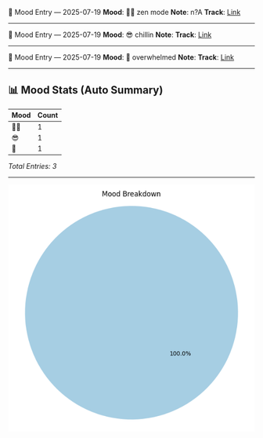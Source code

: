 🧠 Mood Entry — 2025-07-19
**Mood**: 🧘‍♂️ zen mode
**Note**: n?A
**Track**: [Link](https://music.apple.com/us/album/die-with-a-smile/1580118092?i=1580118094)

---

🧠 Mood Entry — 2025-07-19
**Mood**: 😎 chillin
**Note**: 
**Track**: [Link](https://music.apple.com/us/album/chihiro/1732431344?i=1732431353)

---

🧠 Mood Entry — 2025-07-19
**Mood**: 🤯 overwhelmed
**Note**: 
**Track**: [Link](https://music.apple.com/us/album/i-can-die-now/1735241727?i=1735241734)

---

## 📊 Mood Stats (Auto Summary)

| Mood               | Count |
|--------------------|-------|
| 🧘‍♂️               |     1 |
| 😎                  |     1 |
| 🤯                  |     1 |

_Total Entries: 3_

---

![Mood Chart](assets/mood-chart.png)


